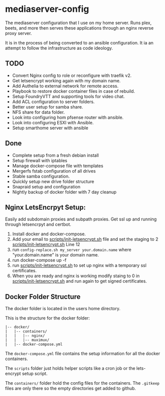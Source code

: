 # mediaserver-config
The mediaserver configuration that I use on my home server. Runs plex, beets, and more then serves these applications through an nginx reverse proxy server.

It is in the process of being converted to an ansible configuration. It ia an attempt to follow the infrastructure as code ideology.

## TODO
- Convert Nginx config to role or reconfigure with traefik v2.
- Get letsencrypt working again with my domain name.
- Add Authelia to external network for remote access.
- Playbook to restore docker container files in case of rebuild.
- Setup FoundryVTT and supporting tools for video chat.
- Add ACL configuration to server folders.
- Better user setup for samba share.
- NFS share for data folder.
- Look into configuring hom pfsense router with ansible.
- Look into configuring ESXI with Ansible.
- Setup smarthome server with ansible

## Done
- Complete setup from a fresh debian install
- Setup firewall with iptables
- Manage docker-compose file with templates
- Mergerfs fstab configuration of all drives
- Stable samba configuration.
- Quickly setup new drive folder structure
- Snapraid setup and configuration
- Nightly backup of docker folder with 7 day cleanup

## Nginx LetsEncrpyt Setup:
Easily add subdomain proxies and subpath proxies. Get ssl up and running through letsencrpyt and certbot.

1. Install docker and docker-compose.
2. Add your email to [scripts/init-letsencrypt.sh](scripts/init-letsencrypt.sh) file and set the staging to 2
[scripts/init-letsencrypt.sh](scripts/init-letsencrypt.sh) Line 12
3. run ```config-replace.sh my_server your.domain.name``` where "your.domain.name" is your domain name.
4. run docker-compose up -f
5. run [scripts/init-letsencrypt.sh](scripts/init-letsencrypt.sh) to set up nginx with a temporary ssl certificates.
6. When you are ready and nginx is working modify staing to 0 in [scripts/init-letsencrypt.sh](scripts/init-letsencrypt.sh) and run again to get signed certificates.

## Docker Folder Structure
The docker folder is located in the users home directory.

This is the structure for the docker folder:
```
|-- docker/
|   |-- containers/
|   |   |-- nginx/
|   |   |-- muximux/
|   |-- docker-compose.yml
```

The `docker-compose.yml` file contains the setup information for all the docker containers.

The `scripts` folder just holds helper scripts like a cron job or the lets-encrypt setup script.

The `containers/` folder hold the config files for the containers. The `.gitkeep` files are only there so the empty directories get added to github.
